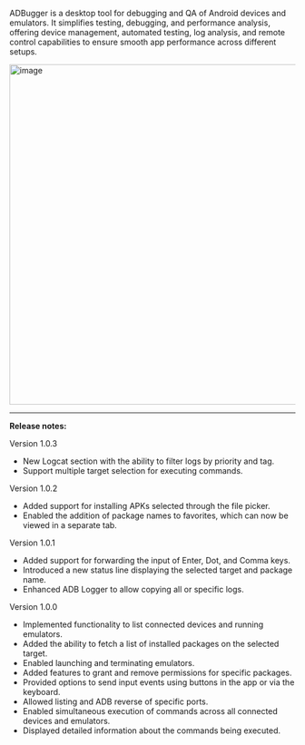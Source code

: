 ADBugger is a desktop tool for debugging and QA of Android devices and emulators. It simplifies testing, debugging, and performance analysis, offering device management, automated testing, log analysis, and remote control capabilities to ensure smooth app performance across different setups.

<img width="600" alt="image" src="https://github.com/user-attachments/assets/500e92a4-384d-4876-adf9-6217af81ad85">

------

**Release notes:**

Version 1.0.3
- New Logcat section with the ability to filter logs by priority and tag.
- Support multiple target selection for executing commands.

Version 1.0.2
- Added support for installing APKs selected through the file picker.
- Enabled the addition of package names to favorites, which can now be viewed in a separate tab.

Version 1.0.1
- Added support for forwarding the input of Enter, Dot, and Comma keys.
- Introduced a new status line displaying the selected target and package name.
- Enhanced ADB Logger to allow copying all or specific logs.

Version 1.0.0
- Implemented functionality to list connected devices and running emulators.
- Added the ability to fetch a list of installed packages on the selected target.
- Enabled launching and terminating emulators.
- Added features to grant and remove permissions for specific packages.
- Provided options to send input events using buttons in the app or via the keyboard.
- Allowed listing and ADB reverse of specific ports.
- Enabled simultaneous execution of commands across all connected devices and emulators.
- Displayed detailed information about the commands being executed.
